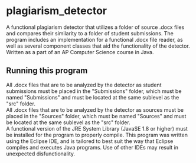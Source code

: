 # plagiarism_detector
 A functional plagiarism detector that utilizes a folder of source .docx files and compares their similarity to a folder of student submissions. The program includes an implementation for a functional .docx file reader, as well as several component classes that aid the functionality of the detector. Written as a part of an AP Computer Science course in Java.
 
## Running this program

All .docx files that are to be analyzed by the detector as student submissions must be placed in the "Submissions" folder, which must be named "Submissions" and must be located at the same sublevel as the "src" folder.\
All .docx files that are to be analyzed by the detector as sources must be placed in the "Sources" folder, which must be named "Sources" and must be located at the same sublevel as the "src" folder.\
A functional version of the JRE System Library (JavaSE 1.8 or higher) must be installed for the program to properly compile. This program was written using the Eclipse IDE, and is tailored to best suit the way that Eclipse compiles and executes Java programs. Use of other IDEs may result in unexpected disfunctionality.
